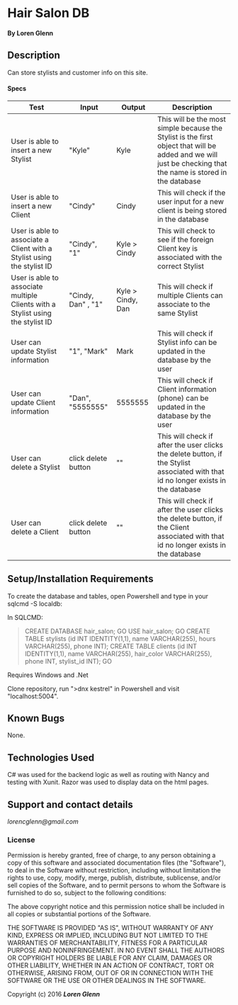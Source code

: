 # Hair Salon DB

#### By **Loren Glenn**

## Description

Can store stylists and customer info on this site.

#### Specs

| Test                                                                           | Input               | Output            | Description                                                                                                                                                  |
|--------------------------------------------------------------------------------|---------------------|-------------------|--------------------------------------------------------------------------------------------------------------------------------------------------------------|
| User is able to insert a new Stylist                                           | "Kyle"              | Kyle              | This will be the most simple because the Stylist is the first object that will be added and we will just be checking that the name is stored in the database |
| User is able to insert a new Client                                            | "Cindy"             | Cindy             | This will check if the user input for a new client is being stored in the database                                                                           |
| User is able to associate a Client with a Stylist using the stylist ID         | "Cindy", "1"        | Kyle > Cindy      | This will check to see if the foreign Client key is associated with the correct Stylist                                                                      |
| User is able to associate multiple Clients with a Stylist using the stylist ID | "Cindy, Dan" , "1"  | Kyle > Cindy, Dan | This will check if multiple Clients can associate to the same Stylist                                                                                        |
| User can update Stylist information                                            | "1", "Mark"         | Mark              | This will check if Stylist info can be updated in the database by the user                                                                                   |
| User can update Client information                                             | "Dan", "5555555"    | 5555555           | This will check if Client information (phone) can be updated in the database by the user                                                                     |
| User can delete a Stylist                                                      | click delete button | ""                | This will check if after the user clicks the delete button, if the Stylist associated with that id no longer exists in the database                          |
| User can delete a Client                                                       | click delete button | ""                | This will check if after the user clicks the delete button, if the Client associated with that id no longer exists in the database                           |


## Setup/Installation Requirements
To create the database and tables, open Powershell and type in your sqlcmd -S localdb:

In SQLCMD:
> CREATE DATABASE hair_salon;
> GO
> USE hair_salon;
> GO
> CREATE TABLE stylists (id INT IDENTITY(1,1), name VARCHAR(255), hours VARCHAR(255), phone INT);
> CREATE TABLE clients (id INT IDENTITY(1,1), name VARCHAR(255), hair_color VARCHAR(255), phone INT, stylist_id INT);
> GO

Requires Windows and .Net

Clone repository, run ">dnx kestrel" in Powershell and visit "localhost:5004".

## Known Bugs

None.


## Technologies Used

 C# was used for the backend logic as well as routing with Nancy and testing with Xunit. Razor was used to display data on the html pages.

## Support and contact details

 _lorencglenn@gmail.com_

### License

 Permission is hereby granted, free of charge, to any person obtaining a copy of this software and associated documentation files (the "Software"), to deal in the Software without restriction, including without limitation the rights to use, copy, modify, merge, publish, distribute, sublicense, and/or sell copies of the Software, and to permit persons to whom the Software is furnished to do so, subject to the following conditions:

 The above copyright notice and this permission notice shall be included in all copies or substantial portions of the Software.

 THE SOFTWARE IS PROVIDED "AS IS", WITHOUT WARRANTY OF ANY KIND, EXPRESS OR IMPLIED, INCLUDING BUT NOT LIMITED TO THE WARRANTIES OF MERCHANTABILITY, FITNESS FOR A PARTICULAR PURPOSE AND NONINFRINGEMENT. IN NO EVENT SHALL THE AUTHORS OR COPYRIGHT HOLDERS BE LIABLE FOR ANY CLAIM, DAMAGES OR OTHER LIABILITY, WHETHER IN AN ACTION OF CONTRACT, TORT OR OTHERWISE, ARISING FROM, OUT OF OR IN CONNECTION WITH THE SOFTWARE OR THE USE OR OTHER DEALINGS IN THE SOFTWARE.

 Copyright (c) 2016 **_Loren Glenn_**
